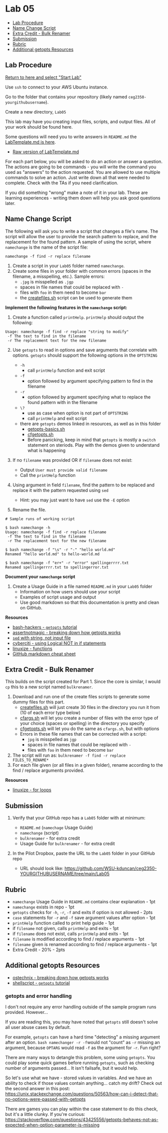 # Lab 05

- [Lab Procedure](#Lab-Procedure)
- [Name Change Script](#Name-Change-Script)
- [Extra Credit - Bulk Renamer](#Extra-Credit---Bulk-Renamer)
- [Submission](#Submission)
- [Rubric](#Rubric)
- [Additional getopts Resources](#Additional-getopts-Resources)

## Lab Procedure

[Return to here and select "Start Lab"](https://awsacademy.instructure.com/courses/55805/modules/items/4889699)

Use `ssh` to connect to your AWS Ubuntu instance.

Go to the folder that contains your repository (likely named `ceg2350-yourgithubusername`).

Create a new directory, `Lab05`

This lab may have you creating input files, scripts, and output files. All of your work should be found here.

Some questions will need you to write answers in `README.md` the [LabTemplate.md is here](LabTemplate.md).

- [Raw version of LabTemplate.md](https://raw.githubusercontent.com/pattonsgirl/CEG2350/main/Labs/Lab05/LabTemplate.md)

For each part below, you will be asked to do an action or answer a question. The actions are going to be commands - you will write the command you used as "answers" to the action requested. You are allowed to use multiple commands to solve an action. Just write down all that were needed to complete. Check with the TAs if you need clarification.

If you did something "wrong" make a note of it in your lab. These are learning experiences - writing them down will help you ask good questions later.

## Name Change Script

The following will ask you to write a script that changes a file's name.  The script will allow the user to provide the search pattern to replace, and the replacement for the found pattern.  A sample of using the script, where `namechange` is the name of the script file:

```
namechange -f find -r replace filename
```

1. Create a script in your `Lab05` folder named `namechange`. 
2. Create some files in your folder with common errors (spaces in the filename, a misspelling, etc.).  Sample errors:
   - `.jpg` is misspelled as `.jgp`
   - spaces in file names that could be replaced with `-`
   - files with `foo` in them need to become `bar`
   - the [createfiles.sh](createfiles.sh) script can be used to generate them

**Implement the following features in the `namechange` script:**

1. Create a function called `printHelp`. `printHelp` should output the following:

```
Usage: namechange -f find -r replace "string to modify"
 -f The text to find in the filename
 -r The replacement text for the new filename
```

2. Use `getopts` to read in options and save arguments that correlate with options. `getopts` should support the following options in the `OPTSTRING`

   - `-h`
     - call `printHelp` function and exit script
   - `-f`
     - option followed by argument specifying pattern to find in the filename
   - `-r`
     - option followed by argument specifying what to replace the found pattern with in the filename
   - `\?`
     - use as case when option is not part of `OPTSTRING`
     - call `printHelp` and exit script
   - there are `getopts` demos linked in resources, as well as in this folder
     - [getopts-basics.sh](getopts-basics.sh)
     - [cfgetopts.sh](cfgetopts.sh)
     - Before panicking, keep in mind that `getopts` is mostly a `switch` statement on steriods.  Play with the demos given to understand what is happening

3. If no `filename` was provided OR if `filename` does not exist:
   - Output `User must provide valid filename`
   - Call the `printHelp` function

4. Using argument in field `filename`, find the pattern to be replaced and replace it with the pattern requested using `sed`
   - Hint: you may just want to have `sed` use the `-E` option
   
5. Rename the file.

```
# Sample runs of working script

$ bash namechange -h
Usage: namechange -f find -r replace filename
 -f The text to find in the filename
 -r The replacement text for the new filename

$ bash namechange -f "\s" -r "-" "hello world.md"
Renamed "hello world.md" to hello-world.md

$ bash namechange -f "er+" -r "error" spellingerrrr.txt
Renamed spellingerrrr.txt to spellingerror.txt
```

**Document your `namechange` script**

1. Create a Usage Guide in a file named `README.md` in your `Lab05` folder
   - Information on how users should use your script
   - Examples of script usage and output
   - Use good markdown so that this documentation is pretty and clean on GitHub.

**Resources**
- [bash-hackers - `getopts` tutorial](https://wiki.bash-hackers.org/howto/getopts_tutorial)
- [assertnotmagic - breaking down how getopts works](https://www.assertnotmagic.com/2019/03/08/bash-advanced-arguments/)
- [`sed` with string, not input file](https://stackoverflow.com/questions/13055889/sed-with-literal-string-not-input-file)
- [cyberciti - using Logical NOT in if statements](https://bash.cyberciti.biz/guide/Logical_Not_!)
- [linuxize - functions](https://linuxize.com/post/bash-functions/)
- [GitHub markdown cheat sheet](https://github.com/adam-p/markdown-here/wiki/Markdown-Cheatsheet)

## Extra Credit - Bulk Renamer

This builds on the script created for Part 1. Since the core is similar, I would `cp` this to a new script named `bulkrenamer`.

1. Download and run one of the create files scripts to generate some dummy files for this part.
   - [createfiles.sh](createfiles.sh) will just create 30 files in the directory you run it from (10 of each error type below)
   - [cfargs.sh](cfargs.sh) will let you create a number of files with the error type of your choice (spaces or spelling) in the directory you specify
   - [cfgetopts.sh](cfgetopts.sh) will let you do the same as `cfargs.sh`, but with options
   - Errors in these file names that can be corrected with a script:
     - `jpg` is misspelled as `jgp`
     - spaces in file names that could be replaced with `-`
     - files with `foo` in them need to become `bar`
2. The script will run as: `bulkrenamer -f find -r replace FILES_TO_RENAME*`
3. For each file given (or all files in a given folder), rename according to the find / replace arguments provided.

**Resources**
- [linuxize - for loops](https://linuxize.com/post/bash-for-loop/)

## Submission

1. Verify that your GitHub repo has a `Lab05` folder with at minimum:

   - `README.md` (`namechage` Usage Guide)
   - `namechange` (script)
   - `bulkrenamer` - for extra credit
   - Usage Guide for `bulkrenamer` - for extra credit

2. In the Pilot Dropbox, paste the URL to the `Lab05` folder in your GitHub repo
   - URL should look like: https://github.com/WSU-kduncan/ceg2350-YOURGITHUBUSERNAME/tree/main/Lab05

## Rubric

- `namechange` Usage Guide in `README.md` contains clear explanation - 1pt
- `namechange` exists in repo - 1pt
- `getopts` checks for `-h`, `-r`, `-f` and exits if option is not allowed - 2pts
- `case` statements for `-r` and `-f` save argument values after option - 1pt
- `printHelp` function called to print help guide - 1pt
- if `filename` not given, calls `printHelp` and exits - 1pt
- if `filename` does not exist, calls `printHelp` and exits - 1pt
- `filename` is modified according to find / replace arguments - 1pt
- `filename` given is renamed according to find / replace arguments - 1pt
- Extra Credit - 20% - 2pts

## Additional getopts Resources

- [ostechnix - breaking down how getopts works](https://ostechnix.com/parse-arguments-in-bash-scripts-using-getopts/)
- [shellscript - `getopts` tutorial](https://www.shellscript.sh/tips/getopts/)

### getopts and error handling

I don't not require any error handling outside of the sample program runs provided. However...

If you are reading this, you may have noted that `getopts` still doesn't solve all user abuse cases by default.

For example, `getopts` can have a hard time "detecting" a missing argument after an option. `bash namechanger -r -f​` would not "count" as `-r` missing an argument, because `OPTARG` would read `-f` as the argument for `-r`. Fun right?

There are many ways to detangle this problem, some using `getopts`. You could play some quick games before running `getopts`, such as checking number of arguments passed... It isn't failsafe, but it would help.

So let's use what we have - stored values in variables. And we have an ability to check if those values contain anything... catch my drift? Check out the second answer in this post: https://unix.stackexchange.com/questions/50563/how-can-i-detect-that-no-options-were-passed-with-getopts

There are games you can play within the case statement to do this check, but it's a little clunky. If you're curious: https://stackoverflow.com/questions/43425556/getopts-behaves-not-as-expected-when-option-parameter-is-missing

